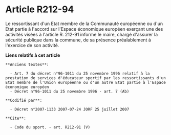 # Article R212-94

Le ressortissant d'un Etat membre de la Communauté européenne ou d'un Etat partie à l'accord sur l'Espace économique européen
exerçant une des activités visées à l'article R. 212-91 informe le maire, chargé d'assurer la sécurité publique dans la
commune, de sa présence préalablement à l'exercice de son activité.

**Liens relatifs à cet article**

	**Anciens textes**:

	  - Art. 7 du décret n°96-1011 du 25 novembre 1996 relatif à la prestation de services d'éducateur sportif par les ressortissants d'un Etat membre de l'Union européenne ou d'un autre Etat partie à l'Espace économique européen
	  - Décret n°96-1011 du 25 novembre 1996 - art. 7 (Ab)

	**Codifié par**:

	  - Décret n°2007-1133 2007-07-24 JORF 25 juillet 2007

	**Cite**:

	  - Code du sport. - art. R212-91 (V)
